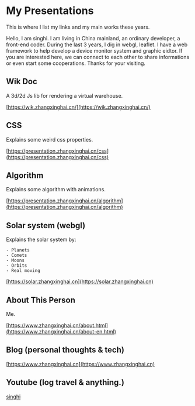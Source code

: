# My Presentations

This is where I list my links and my main works these years.

Hello, I am singhi. I am living in China mainland, an ordinary developer, a front-end coder. During the last 3 years, I dig in webgl, leaflet. I have a web framework to help develop a device monitor system and graphic eidtor. If you are interested here, we can connect to each other to share informations or even start some cooperations. Thanks for your visiting.

## Wik Doc

A 3d/2d Js lib for rendering a virtual warehouse.

[https://wik.zhangxinghai.cn/](https://wik.zhangxinghai.cn/)

## CSS

Explains some weird css properties.

[https://presentation.zhangxinghai.cn/css](https://presentation.zhangxinghai.cn/css)

## Algorithm

Explains some algorithm with animations.

[https://presentation.zhangxinghai.cn/algorithm](https://presentation.zhangxinghai.cn/algorithm)

## Solar system (webgl)

Explains the solar system by:

    - Planets
    - Comets
    - Moons
    - Orbits
    - Real moving

[https://solar.zhangxinghai.cn](https://solar.zhangxinghai.cn)

## About This Person

Me.

[https://www.zhangxinghai.cn/about.html](https://www.zhangxinghai.cn/about-en.html)

## Blog (personal thoughts & tech)

[https://www.zhangxinghai.cn](https://www.zhangxinghai.cn)

## Youtube (log travel & anything.)

[singhi](https://www.youtube.com/channel/UCOvEajUHgigi_lO3wKgpJvw)
